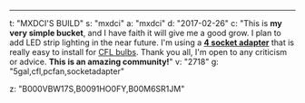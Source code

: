 ---
t: "MXDCI'S BUILD"
s: "mxdci"
a: "mxdci"
d: "2017-02-26"
c: "This is <strong>my very simple bucket</strong>, and I have faith it will give me a good grow. I plan to add LED strip lighting in the near future. I'm using a <a href='http://www.amazon.com/gp/product/B0091HO0FY/ref=as_li_ss_tl?ie=UTF8&camp=1789&creative=390957&creativeASIN=B0091HO0FY&linkCode=as2&tag=spacbuck-20'><strong>4 socket adapter</strong></a> that is really easy to install for <a href='http://www.amazon.com/s/?_encoding=UTF8&camp=1789&creative=390957&field-keywords=23w%20cfl&linkCode=ur2&rh=i%3Aaps%2Ck%3A23w%20cfl&tag=spacbuck-20&url=search-alias%3Daps&linkId=TOD5YZ7WINHSD7WK'>CFL bulbs</a>. Thank you all, I'm open to any criticism or advice. <strong>This is an amazing community!</strong>"
v: "2718"
g: "5gal,cfl,pcfan,socketadapter"

z: "B000VBW17S,B0091HO0FY,B00M6SR1JM"
